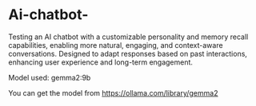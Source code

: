 # Ai-chatbot-
Testing an AI chatbot with a customizable personality and memory recall capabilities, enabling more natural, engaging, and context-aware conversations. Designed to adapt responses based on past interactions, enhancing user experience and long-term engagement.

Model used: gemma2:9b

You can get the model from https://ollama.com/library/gemma2
